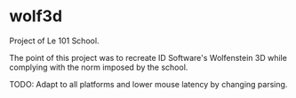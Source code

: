 # wolf3d
Project of Le 101 School.

The point of this project was to recreate ID Software's Wolfenstein 3D while complying with the norm imposed by the school.

TODO: Adapt to all platforms and lower mouse latency by changing parsing.
